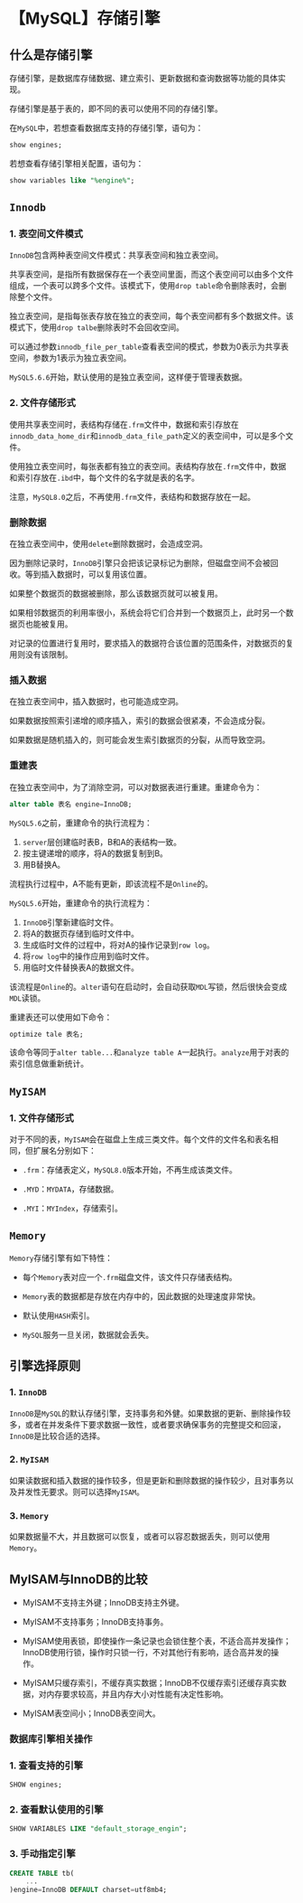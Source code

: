 # 【MySQL】存储引擎


## 什么是存储引擎

存储引擎，是数据库存储数据、建立索引、更新数据和查询数据等功能的具体实现。

存储引擎是基于表的，即不同的表可以使用不同的存储引擎。

在`MySQL`中，若想查看数据库支持的存储引擎，语句为：

```sql
show engines;
```

若想查看存储引擎相关配置，语句为：

```sql
show variables like "%engine%";
```


## `Innodb`

### 1. 表空间文件模式

`InnoDB`包含两种表空间文件模式：共享表空间和独立表空间。

共享表空间，是指所有数据保存在一个表空间里面，而这个表空间可以由多个文件组成，一个表可以跨多个文件。该模式下，使用`drop table`命令删除表时，会删除整个文件。

独立表空间，是指每张表存放在独立的表空间，每个表空间都有多个数据文件。该模式下，使用`drop talbe`删除表时不会回收空间。

可以通过参数`innodb_file_per_table`查看表空间的模式，参数为0表示为共享表空间，参数为1表示为独立表空间。

`MySQL5.6.6`开始，默认使用的是独立表空间，这样便于管理表数据。

### 2. 文件存储形式

使用共享表空间时，表结构存储在`.frm`文件中，数据和索引存放在`innodb_data_home_dir`和`innodb_data_file_path`定义的表空间中，可以是多个文件。

使用独立表空间时，每张表都有独立的表空间。表结构存放在`.frm`文件中，数据和索引存放在`.ibd`中，每个文件的名字就是表的名字。

注意，`MySQL8.0`之后，不再使用`.frm`文件，表结构和数据存放在一起。

### 删除数据

在独立表空间中，使用`delete`删除数据时，会造成空洞。

因为删除记录时，`InnoDB`引擎只会把该记录标记为删除，但磁盘空间不会被回收。等到插入数据时，可以复用该位置。

如果整个数据页的数据被删除，那么该数据页就可以被复用。

如果相邻数据页的利用率很小，系统会将它们合并到一个数据页上，此时另一个数据页也能被复用。

对记录的位置进行复用时，要求插入的数据符合该位置的范围条件，对数据页的复用则没有该限制。

### 插入数据

在独立表空间中，插入数据时，也可能造成空洞。

如果数据按照索引递增的顺序插入，索引的数据会很紧凑，不会造成分裂。

如果数据是随机插入的，则可能会发生索引数据页的分裂，从而导致空洞。

### 重建表

在独立表空间中，为了消除空洞，可以对数据表进行重建。重建命令为：

```sql
alter table 表名 engine=InnoDB;
```

`MySQL5.6`之前，重建命令的执行流程为：

1. `server`层创建临时表B，B和A的表结构一致。
2. 按主键递增的顺序，将A的数据复制到B。
3. 用B替换A。

流程执行过程中，A不能有更新，即该流程不是`Online`的。

`MySQL5.6`开始，重建命令的执行流程为：

1. `InnoDB`引擎新建临时文件。
2. 将A的数据页存储到临时文件中。
3. 生成临时文件的过程中，将对A的操作记录到`row log`。
4. 将`row log`中的操作应用到临时文件。
5. 用临时文件替换表A的数据文件。

该流程是`Online`的。`alter`语句在启动时，会自动获取`MDL`写锁，然后很快会变成`MDL`读锁。

重建表还可以使用如下命令：

```sql
optimize tale 表名;
```

该命令等同于`alter table...`和`analyze table A`一起执行。`analyze`用于对表的索引信息做重新统计。


## `MyISAM`

### 1. 文件存储形式

对于不同的表，`MyISAM`会在磁盘上生成三类文件。每个文件的文件名和表名相同，但扩展名分别如下：

- `.frm`：存储表定义，`MySQL8.0`版本开始，不再生成该类文件。

- `.MYD`：`MYDATA`，存储数据。

- `.MYI`：`MYIndex`，存储索引。


## `Memory`

`Memory`存储引擎有如下特性：

- 每个`Memory`表对应一个`.frm`磁盘文件，该文件只存储表结构。

- `Memory`表的数据都是存放在内存中的，因此数据的处理速度非常快。

- 默认使用`HASH`索引。

- `MySQL`服务一旦关闭，数据就会丢失。


## 引擎选择原则

### 1. `InnoDB`

`InnoDB`是`MySQL`的默认存储引擎，支持事务和外健。如果数据的更新、删除操作较多，或者在并发条件下要求数据一致性，或者要求确保事务的完整提交和回滚，`InnoDB`是比较合适的选择。

### 2. `MyISAM`

如果读数据和插入数据的操作较多，但是更新和删除数据的操作较少，且对事务以及并发性无要求。则可以选择`MyISAM`。

### 3. `Memory`

如果数据量不大，并且数据可以恢复，或者可以容忍数据丢失，则可以使用`Memory`。


## MyISAM与InnoDB的比较

- MyISAM不支持主外键；InnoDB支持主外键。

- MyISAM不支持事务；InnoDB支持事务。

- MyISAM使用表锁，即使操作一条记录也会锁住整个表，不适合高并发操作；InnoDB使用行锁，操作时只锁一行，不对其他行有影响，适合高并发的操作。

- MyISAM只缓存索引，不缓存真实数据；InnoDB不仅缓存索引还缓存真实数据，对内存要求较高，并且内存大小对性能有决定性影响。

- MyISAM表空间小；InnoDB表空间大。


### 数据库引擎相关操作

### 1. 查看支持的引擎

```sql
SHOW engines;
```

### 2. 查看默认使用的引擎

```sql
SHOW VARIABLES LIKE "default_storage_engin";
```

### 3. 手动指定引擎

```sql
CREATE TABLE tb(
    ...
)engine=InnoDB DEFAULT charset=utf8mb4;
```

